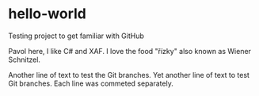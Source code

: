 # hello-world
Testing project to get familiar with GitHub

Pavol here, I like C# and XAF.
I love the food "řízky" also known as Wiener Schnitzel.

Another line of text to test the Git branches.
Yet another line of text to test Git branches. Each line was commeted separately.


